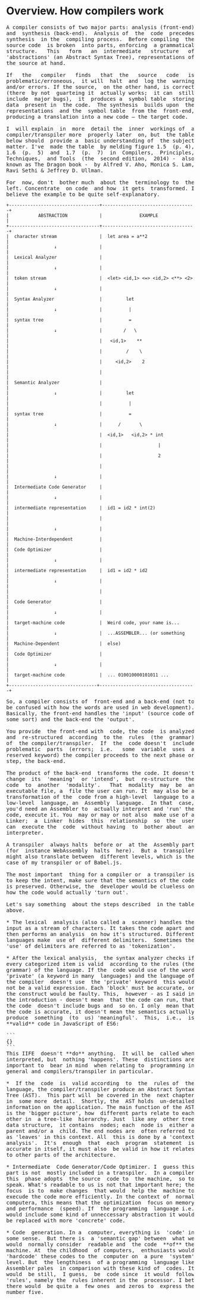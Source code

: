 # Overview. How compilers work
<pre>
A compiler consists of two major parts: analysis (front-end)
and  synthesis (back-end).  Analysis of  the  code  precedes
synthesis  in the  compiling process.  Before compiling  the
source code  is broken  into parts, enforcing  a grammatical
structure.   This   form   an  intermediate   structure   of
'abstractions' (an Abstract Syntax Tree), representations of
the source at hand.

If   the   compiler   finds   that  the   source   code   is
problematic/erroneous,  it will  halt  and  log the  warning
and/or errors. If the source,  on the other hand, is correct
(there  by not  guarteing it  actually works;  it can  still
include  major bugs),  it  produces a  symbol table  storing
data  present in  the code.  The synthesis  builds upon  the
representations  and the  symbol table  from the  front-end,
producing a translation into a new code — the target code.

I  will explain  in  more  detail the  inner  workings of  a
compiler/transpiler more  properly later  on, but  the table
below should  provide a  basic understanding of  the subject
matter. I've  made the table  by melding figure 1.5  (p. 4),
1.6  (p.  5)  and  1.7  (p.  7)  in  Compilers,  Principles,
Techniques,  and Tools  (the  second edition,  2014) -  also
known as The Dragon book -  by Alfred V. Aho, Monica S. Lam,
Ravi Sethi & Jeffrey D. Ullman.

For  now, don't  bother much  about the  terminology to  the
left. Concentrate  on code  and how  it gets  transformed. I
believe the example to be quite self-explanatory.
</pre>

```
+----------------------------------+-----------------------------------+
|           ABSTRACTION            |              EXAMPLE              |
+----------------------------------+-----------------------------------+
|  character stream                |  let area = a**2                  |
|                 ↓                |                                   |
|  Lexical Analyzer                |                                   |
|                 ↓                |                                   |
|  token stream                    |  <let> <id,1> <=> <id,2> <**> <2> |
|                 ↓                |                                   |
|  Syntax Analyzer                 |         let                       |
|                 ↓                |          |                        |
|  syntax tree                     |          =                        |
|                 ↓                |        /   \                      |
|                                  |   <id,1>    **                    |
|                                  |         /    \                    |
|                                  |     <id,2>    2                   |
|                                  |                                   |
|  Semantic Analyzer               |                                   |
|                 ↓                |         let                       |
|                                  |          |                        |
|  syntax tree                     |          =                        |
|                 ↓                |      /       \                    |
|                                  |  <id,1>   <id,2> * int            |
|                                  |                     |             |
|                                  |                     2             |
|                                  |                                   |
|                 ↓                |                                   |
|  Intermediate Code Generator     |                                   |
|                 ↓                |                                   |
|  intermediate representation     |  id1 = id2 * int(2)               |
|                                  |                                   | 
|                 ↓                |                                   |
|  Machine-Interdependent          |                                   |
|  Code Optimizer                  |                                   | 
|                 ↓                |                                   |
|  intermediate representation     |  id1 = id2 * id2                  |
|                 ↓                |                                   |
|                                  |                                   |
|  Code Generator                  |                                   |
|                 ↓                |                                   |
|  target-machine code             |  Weird code, your name is...      |
|                 ↓                |  ...ASSEMBLER... (or something    |
|  Machine-Dependent               |  else)                            | 
|  Code Optimizer                  |                                   | 
|                 ↓                |                                   |
|  target-machine code             |  ... 010010000101011 ...          |
+---------------------------------+------------------------------------+
```

<pre>
So, a compiler consists of  front-end and a back-end (not to
be confused with how the words are used in web development).
Basically, the front-end handles the 'input' (source code of
some sort) and the back-end the 'output'.

You provide  the front-end with  code, the code  is analyzed
and  re-structured  according  to the  rules  (the  grammar)
of  the compiler/transpiler.  If  the  code doesn't  include
problematic  parts  (errors;  i.e.   some  variable  uses  a
reserved keyword) the compiler proceeds to the next phase or
step, the back-end.

The product of the back-end  transforms the code. It doesn't
change  its  'meaning'  or 'intend',  but  re-structure  the
code  to  another  'modality'.   That  modality  may  be  an
executable file, a  file the user can run. It  may also be a
transformation of the  code from a high-level  language to a
low-level  language, an  Assembly  language.  In that  case,
you'd need an Assembler to  actually interpret and 'run' the
code, execute it. You  may or may or not also  make use of a
Linker;  a  Linker  hides  this  relationship  so  the  user
can  execute the  code  without having  to  bother about  an
interpreter.

A transpiler  always halts  before or  at the  Assembly part
(for  instance WebAssembly  halts  here).  But a  transpiler
might also translate between  different levels, which is the
case of my transpiler or of Babel.js.

The most important  thing for a compiler or  a transpiler is
to keep the intent, make sure that the semantics of the code
is preserved. Otherwise, the  developer would be clueless on
how the code would actually 'turn out'.

Let's say something  about the steps described  in the table
above.

* The lexical  analysis (also called a  scanner) handles the
input as a stream of characters. It takes the code apart and
then performs an analysis  on how it's structured. Different
languages make  use of  different delimiters.  Sometimes the
'use' of delimiters are referred to as 'tokenization'.

* After the lexical analysis,  the syntax analyzer checks if
every categorized item is valid  according to the rules (the
grammar) of the language. If the  code would use of the word
'private' (a keyword in many  languages) and the language of
the compiler  doesn't use  the 'private' keyword  this would
not be a valid expression. Each 'block' must be accurate, or
the construct would be faulty. This,  however - as I said in
the introduction - doesn't mean  that the code can run, that
the code  doesn't include bugs and  so on. I only  mean that
the code is accurate, it doesn't mean the semantics actually
produce  something  (to  us) 'meaningful'.  This,  i.e.,  is
**valid** code in JavaScript of ES6:

```
{}
```
This IIFE  doesn't **do** anything.  It will be  called when
interpreted, but  nothing 'happens'. These  distinctions are
important to  bear in mind  when relating to  programming in
general and compilers/transpiler in particular.

*  If the  code  is  valid according  to  the  rules of  the
language, the compiler/transpiler produce an Abstract Syntax
Tree (AST).  This part will  be covered in the  next chapter
in  some more  detail.  Shortly, the  AST holds  un-detailed
information on the application. The main function of the AST
is the 'bigger picture', how  different parts relate to each
other in  a tree-like  hierarchy. Just  like any  other tree
data structure,  it contains  nodes; each  node is  either a
parent and/or a  child. The end nodes are  often referred to
as 'leaves' in this context. All  this is done by a 'context
analysis'.  It's  enough  that  each  program  statement  is
accurate in itself, it must also  be valid in how it relates
to other parts of the architecture.

* Intermediate  Code Generator/Code Optimizer. I  guess this
part is not  mostly included in a transpiler.  In a compiler
this  phase adopts  the source  code to  the machine,  so to
speak. What's readable to us is not that important here; the
focus  is to  make changes  that would  help the  machine to
execude the code more efficiently. In the context of  normal
computera, this means that the optimization  focus on memory
and performance  (speed). If  the programming  language i.e.
would include some kind of unneccessary abstraction it would
be replaced with more 'concrete' code.

* Code  generation. In a  computer, everything is  'code' in
some sense.  But there is  a 'semantic gap' between  what we
would  normally consider  readable and  the code  **of** the
machine. At  the childhood  of computers,  enthusiasts would
'hardcode' these codes to the  computer on  a pure  'system'
level. But  the lengthiness  of a programming  language like
Assembler pales  in comparison with these kind of  codes. It
would  be still,  I guess,  be  code since  it would  follow
'rules', namely the  rules inherent in the  processor. I bet
there would  be quite a  few ones  and zeros to  express the
number five.























</pre>

